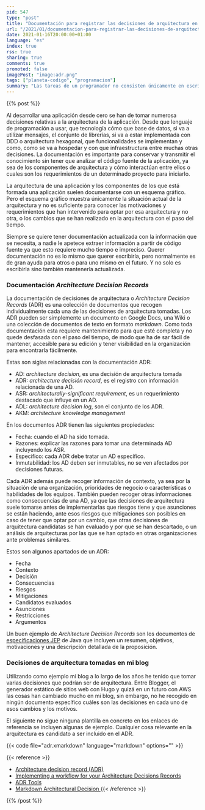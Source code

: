 ```yaml
---
pid: 547
type: "post"
title: "Documentación para registrar las decisiones de arquitectura en software e infraestructura"
url: "/2021/01/documentacion-para-registrar-las-decisiones-de-arquitectura-en-software-e-infraestructura/"
date: 2021-01-16T20:00:00+01:00
language: "es"
index: true
rss: true
sharing: true
comments: true
promoted: false
imagePost: "image:adr.png"
tags: ["planeta-codigo", "programacion"]
summary: "Las tareas de un programador no consisten únicamente en escribir líneas de código o de un arquitecto decidir que usar o no usar y como. Una tarea importante de un programador o un arquitecto debe ser también escribir o mantener documentación actualizada. La arquitectura empleada en una aplicación permite conocer cuáles son sus componentes y piezas específicas de las que se compone sin tener que analizar el código fuente. La arquitectura de una aplicación puede ser de muchas formas, las decisiones de arquitectura también son un aspecto susceptible de ser documentadas, que permitan conocer cuáles fueron las motivaciones para elegir entre unas opciones y otras y que cambios de arquitectura ha sufrido una aplicación y por que motivos."
---
```


{{% post %}}

Al desarrollar una aplicación desde cero se han de tomar numerosa decisiones relativas a la arquitectura de la aplicación. Desde que lenguaje de programación a usar, que tecnología cómo que base de datos, si va a utilizar mensajes, el conjunto de librerías, si va a estar implementada con DDD o arquitectura hexagonal, que funcionalidades se implementan y como, como se va a hospedar y con que infraestructura entre muchas otras decisiones. La documentación es importante para conservar y transmitir el conocimiento sin tener que analizar el código fuente de la aplicación, ya sea de los componentes de arquitectura y cómo interactúan entre ellos o cuales son los requerimientos de un determinado proyecto para iniciarlo.

La arquitectura de una aplicación y los componentes de los que está formada una aplicación suelen documentarse con un esquema gráfico. Pero el esquema gráfico muestra únicamente la situación actual de la arquitectura y no es suficiente para conocer las motivaciones y requerimientos que han intervenido para optar por esa arquitectura y no otra, o los cambios que se han realizado en la arquitectura con el paso del tiempo.

Siempre se quiere tener documentación actualizada con la información que se necesita, a nadie le apetece extraer información a partir de código fuente ya que esto requiere mucho tiempo e impreciso. Querer documentación no es lo mismo que querer escribirla, pero normalmente es de gran ayuda para otros o para uno mismo en el futuro. Y no solo es escribirla sino también mantenerla actualizada.

### Documentación _Architecture Decision Records_

La documentación de decisiones de arquitectura o _Architecture Decision Records_ (ADR) es una colección de documentos que recogen individualmente cada una de las decisiones de arquitectura tomadas. Los ADR pueden ser simplemente un documento en Google Docs, una Wiki o una colección de documentos de texto en formato _markdown_. Como toda documentación esta requiere mantenimiento para que esté completa y no quede desfasada con el paso del tiempo, de modo que ha de sar fácil de mantener, accesible para su edición y tener visibilidad en la organización para encontrarla fácilmente.

Estas son siglas relacionadas con la documentación ADR:

* AD: _architecture decision_, es una decisión de arquitectura tomada
* ADR: _architecture decisión record_, es el registro con información relacionada de una AD.
* ASR: _architecturally-significant requirement_, es un requerimiento destacado que influye en un AD.
* ADL: _architecture decision log_, son el conjunto de los ADR.
* AKM: _architecture knowledge management_

En los documentos ADR tienen las siguientes propiedades:

* Fecha: cuando el AD ha sido tomada.
* Razones: explicar las razones para tomar una determinada AD incluyendo los ASR.
* Específico: cada ADR debe tratar un AD específico.
* Inmutabilidad: los AD deben ser inmutables, no se ven afectados por decisiones futuras.

Cada ADR además puede recoger información de contexto, ya sea por la situación de una organización, prioridades de negocio o características o habilidades de los equipos. También pueden recoger otras informaciones como consecuencias de una AD, ya que las decisiones de arquitectura suele tomarse antes de implementarlas que riesgos tiene y que asunciones se están haciendo, ante esos riesgos que mitigaciones son posibles en caso de tener que optar por un cambio, que otras decisiones de arquitectura candidatas se han evaluado y por que se han descartado, o un análisis de arquitecturas por las que se han optado en otras organizaciones ante problemas similares.

Estos son algunos apartados de un ADR:

* Fecha
* Contexto
* Decisión
* Consecuencias
* Riesgos
* Mitigaciones
* Candidatos evaluados
* Asunciones
* Restricciones
* Argumentos

Un buen ejemplo de _Architecture Decision Records_ son los documentos de [especificaciones JEP](https://openjdk.java.net/jeps/0) de Java que incluyen un resumen, objetivos, motivaciones y una descripción detallada de la proposición.

### Decisiones de arquitectura tomadas en mi blog

Utilizando como ejemplo mi blog a lo largo de los años he tenido que tomar varias decisiones que podrían ser de arquitectura. Entre Blogger, el generador estático de sitios web con Hugo y quizá en un futuro con AWS las cosas han cambiado mucho en mi blog, sin embargo, no he recogido en ningún documento específico cuáles son las decisiones en cada uno de esos cambios y los motivos.

El siguiente no sigue ninguna plantilla en concreto en los enlaces de referencia se incluyen algunas de ejemplo. Cualquier cosa relevante en la arquitectura es candidato a ser incluido en el ADR.

{{< code file="adr.xmarkdown" language="markdown" options="" >}}

{{< reference >}}
* [Architecture decision record (ADR)](https://github.com/joelparkerhenderson/architecture_decision_record#sources)
* [Implementing a workflow for your Architecture Decisions Records](https://asiermarques.medium.com/implementing-a-workflow-for-your-architecture-decisions-records-ab5b55ee2a9d)
* [ADR Tools](https://github.com/npryce/adr-tools)
* [Markdown Architectural Decision ](https://adr.github.io/madr/)
{{< /reference >}}

{{% /post %}}

